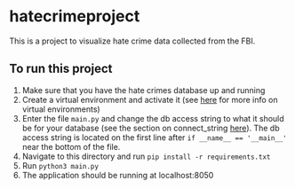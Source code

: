 # hatecrimeproject
This is a project to visualize hate crime data collected from the FBI.

## To run this project
1. Make sure that you have the hate crimes database up and running
2. Create a virtual environment and activate it (see [here](https://virtualenv.pypa.io/en/latest/) for more info on virtual environments)
3. Enter the file `main.py` and change the db access string to what it should be for your database (see the section on connect_string [here](https://pythondata.com/quick-tip-sqlalchemy-for-mysql-and-pandas/)). The db access string is located on the first line after `if __name__ == '__main__'` near the bottom of the file.
3. Navigate to this directory and run `pip install -r requirements.txt`
4. Run `python3 main.py`
5. The application should be running at localhost:8050
